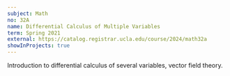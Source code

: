 ```yaml
---
subject: Math
no: 32A
name: Differential Calculus of Multiple Variables
term: Spring 2021
external: https://catalog.registrar.ucla.edu/course/2024/math32a
showInProjects: true
---
```


 Introduction to differential calculus of several variables, vector field theory.